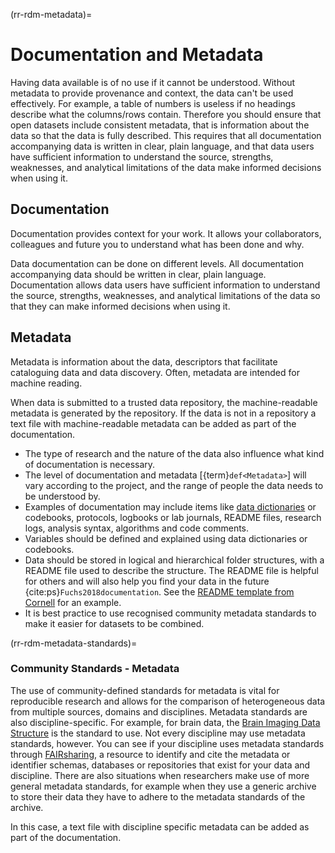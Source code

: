 (rr-rdm-metadata)=
# Documentation and Metadata

Having data available is of no use if it cannot be understood. Without metadata to provide provenance and context, the data can't be used effectively.
For example, a table of numbers is useless if no headings describe what the columns/rows contain.
Therefore you should ensure that open datasets include consistent metadata, that is information about the data so that the data is fully described.
This requires that all documentation accompanying data is written in clear, plain language, and that data users have sufficient information to understand the source, strengths, weaknesses, and analytical limitations of the data make informed decisions when using it.

## Documentation
Documentation provides context for your work. 
It allows your collaborators, colleagues and future you to understand what has been done and why.

Data documentation can be done on different levels. 
All documentation accompanying data should be written in clear, plain language. 
Documentation allows data users have sufficient information to understand the source, strengths, weaknesses, and analytical limitations of the data so that they can make informed decisions when using it. 


## Metadata

Metadata is information about the data, descriptors that facilitate cataloguing data and data discovery. 
Often, metadata are intended for machine reading.

When data is submitted to a trusted data repository, the machine-readable metadata is generated by the repository. 
If the data is not in a repository a text file with machine-readable metadata can be added as part of the documentation.

- The type of research and the nature of the data also influence what kind of documentation is necessary. 
- The level of documentation and metadata [{term}`def<Metadata>`] will vary according to the project, and the range of people the data needs to be understood by.
- Examples of documentation may include items like [data dictionaries](https://help.osf.io/hc/en-us/articles/360019739054-How-to-Make-a-Data-Dictionary) or codebooks, protocols, logbooks or lab journals, README files, research logs, analysis syntax, algorithms and code comments.  
- Variables should be defined and explained using data dictionaries or codebooks.
- Data should be stored in logical and hierarchical folder structures, with a README file used to describe the structure.
The README file is helpful for others and will also help you find your data in the future {cite:ps}`Fuchs2018documentation`.
See the [README template from Cornell](https://cornell.app.box.com/v/ReadmeTemplate) for an example.
- It is best practice to use recognised community metadata standards to make it easier for datasets to be combined.


(rr-rdm-metadata-standards)=
### Community Standards - Metadata
The use of community-defined standards for metadata is vital for reproducible research and allows for the comparison of heterogeneous data from multiple sources, domains and disciplines.
Metadata standards are also discipline-specific.
For example, for brain data, the [Brain Imaging Data Structure](https://doi.org/10.25504/FAIRsharing.rd1j6t) is the standard to use.
Not every discipline may use metadata standards, however.
You can see if your discipline uses metadata standards through [FAIRsharing](https://fairsharing.org/), a resource to identify and cite the metadata or identifier schemas, databases or repositories that exist for your data and discipline. 
There are also situations when researchers make use of more general metadata standards, for example when they use a generic archive to store their data they have to adhere to the metadata standards of the archive. 

In this case, a text file with discipline specific metadata can be added as part of the documentation.

